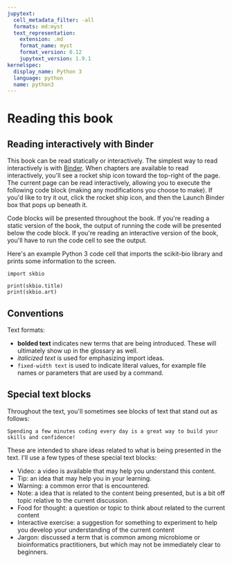 ```yaml
---
jupytext:
  cell_metadata_filter: -all
  formats: md:myst
  text_representation:
    extension: .md
    format_name: myst
    format_version: 0.12
    jupytext_version: 1.9.1
kernelspec:
  display_name: Python 3
  language: python
  name: python3
---
```


# Reading this book

## Reading interactively with Binder

This book can be read statically or interactively. The simplest way to read interactively is with [Binder](https://mybinder.org/). When chapters are available to read interactively, you'll see a rocket ship icon toward the top-right of the page. The current page can be read interactively, allowing you to execute the following code block (making any modifications you choose to make). If you'd like to try it out, click the rocket ship icon, and then the Launch Binder box that pops up beneath it. 

Code blocks will be presented throughout the book. If you're reading a static version of the book, the output of running the code will be presented below the code block. If you're reading an interactive version of the book, you'll have to run the code cell to see the output. 

Here's an example Python 3 code cell that imports the scikit-bio library and prints some information to the screen. 

```{code-cell}
import skbio

print(skbio.title)
print(skbio.art)
```


## Conventions 

Text formats:

- **bolded text** indicates new terms that are being introduced. These will ultimately show up in the glossary as well. 
- _italicized text_ is used for emphasizing import ideas. 
- `fixed-width text` is used to indicate literal values, for example file names or parameters that are used by a command. 

## Special text blocks

Throughout the text, you'll sometimes see blocks of text that stand out as follows:

```{tip}
Spending a few minutes coding every day is a great way to build your skills and confidence!
```

These are intended to share ideas related to what is being presented in the text. I'll use a few types of these special text blocks:

- Video: a video is available that may help you understand this content. 
- Tip: an idea that may help you in your learning.
- Warning: a common error that is encountered. 
- Note: a idea that is related to the content being presented, but is a bit off topic relative to the current discussion. 
- Food for thought: a question or topic to think about related to the current content
- Interactive exercise: a suggestion for something to experiment to help you develop your understanding of the current content
- Jargon: discussed a term that is common among microbiome or bioinformatics practitioners, but which may not be immediately clear to beginners. 
